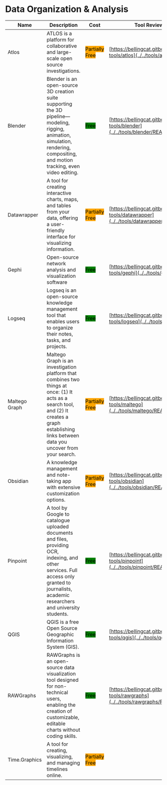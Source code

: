 # Data Organization & Analysis

| Name | Description | Cost | Tool Review and Guide |
| --- | --- | --- | --- |
| Atlos | ATLOS is a platform for collaborative and large-scale open source investigations. | <mark style="background-color:orange;">Partially Free</mark> | [https://bellingcat.gitbook.io/toolkit/more/all-tools/atlos](../../tools/atlos/README.md) |
| Blender | Blender is an open-source 3D creation suite supporting the 3D pipeline—modeling, rigging, animation, simulation, rendering, compositing, and motion tracking, even video editing. | <mark style="background-color:green;">Free</mark> | [https://bellingcat.gitbook.io/toolkit/more/all-tools/blender](../../tools/blender/README.md) |
| Datawrapper | A tool for creating interactive charts, maps, and tables from your data, offering a user-friendly interface for visualizing information. | <mark style="background-color:orange;">Partially Free</mark> | [https://bellingcat.gitbook.io/toolkit/more/all-tools/datawrapper](../../tools/datawrapper/README.md) |
| Gephi | Open-source network analysis and visualization software | <mark style="background-color:green;">Free</mark> | [https://bellingcat.gitbook.io/toolkit/more/all-tools/gephi](../../tools/gephi/README.md) |
| Logseq | Logseq is an open-source knowledge management tool that enables users to organize their notes, tasks, and projects. | <mark style="background-color:green;">Free</mark> | [https://bellingcat.gitbook.io/toolkit/more/all-tools/logseq](../../tools/logseq/README.md) |
| Maltego Graph | Maltego Graph is an investigation platform that combines two things at once: (1) It acts as a search tool, and (2) It creates a graph establishing links between data you uncover from your search. | <mark style="background-color:orange;">Partially Free</mark> | [https://bellingcat.gitbook.io/toolkit/more/all-tools/maltego](../../tools/maltego/README.md) |
| Obsidian | A knowledge management and note-taking app with extensive customization options. | <mark style="background-color:orange;">Partially Free</mark> | [https://bellingcat.gitbook.io/toolkit/more/all-tools/obsidian](../../tools/obsidian/README.md) |
| Pinpoint | A tool by Google to catalogue uploaded documents and files, providing OCR, indexing, and other services. Full access only granted to journalists, academic researchers and university students. | <mark style="background-color:green;">Free</mark> | [https://bellingcat.gitbook.io/toolkit/more/all-tools/pinpoint](../../tools/pinpoint/README.md) |
| QGIS | QGIS is a free Open Source Geographic Information System (GIS). | <mark style="background-color:green;">Free</mark> | [https://bellingcat.gitbook.io/toolkit/more/all-tools/qgis](../../tools/qgis/README.md) |
| RAWGraphs | RAWGraphs is an open-source data visualization tool designed for non-technical users, enabling the creation of customizable, editable charts without coding skills. | <mark style="background-color:green;">Free</mark> | [https://bellingcat.gitbook.io/toolkit/more/all-tools/rawgraphs](../../tools/rawgraphs/README.md) |
| Time.Graphics | A tool for creating, visualizing, and managing timelines online. | <mark style="background-color:orange;">Partially Free</mark> |  |